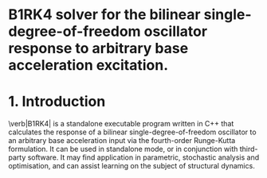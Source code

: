# B1RK4 solver for the bilinear single-degree-of-freedom	oscillator response to arbitrary base acceleration excitation.

# 1. Introduction

\verb|B1RK4| is a standalone executable program written in C++ that calculates the response of a bilinear single-degree-of-freedom oscillator to an arbitrary base acceleration input via the fourth-order Runge-Kutta formulation. It can be used in standalone mode, or in conjunction with third-party software. It may find application in parametric, stochastic analysis and optimisation, and can assist learning on the subject of structural dynamics.
